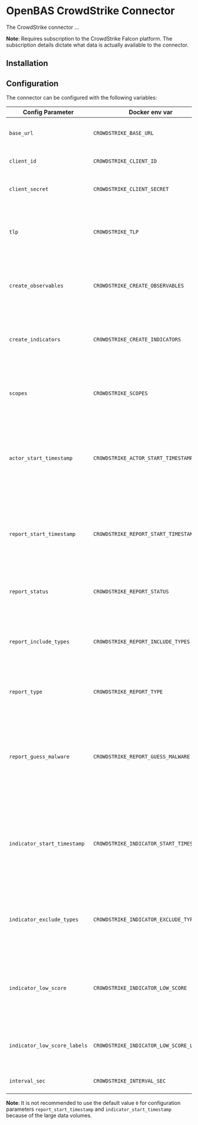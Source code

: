 # OpenBAS CrowdStrike Connector

The CrowdStrike connector ...

**Note**: Requires subscription to the CrowdStrike Falcon platform. The subscription
details dictate what data is actually available to the connector.

## Installation

## Configuration

The connector can be configured with the following variables:

| Config Parameter             | Docker env var                           | Default                                             | Description                                                                                               |
| ---------------------------- | ---------------------------------------- | --------------------------------------------------- | --------------------------------------------------------------------------------------------------------- |
| `base_url`                   | `CROWDSTRIKE_BASE_URL`                   | `https://api.crowdstrike.com`                       | The base URL for the CrowdStrike APIs.                                                                    |
| `client_id`                  | `CROWDSTRIKE_CLIENT_ID`                  | `ChangeMe`                                          | The CrowdStrike API client ID.                                                                            |
| `client_secret`              | `CROWDSTRIKE_CLIENT_SECRET`              | `ChangeMe`                                          | The CrowdStrike API client secret.                                                                        |
| `tlp`                        | `CROWDSTRIKE_TLP`                        | `Amber`                                             | The TLP marking used for the imported objects in the OpenCTI.                                             |
| `create_observables`         | `CROWDSTRIKE_CREATE_OBSERVABLES`         | `true`                                              | If true then observables will be created from the CrowdStrike indicators.                                 |
| `create_indicators`          | `CROWDSTRIKE_CREATE_INDICATORS`          | `true`                                              | If true then indicators will be created from the CrowdStrike indicators.                                  |
| `scopes`                     | `CROWDSTRIKE_SCOPES`                     | `actor,report,indicator,yara_master,snort_suricata_master`                | The scopes defines what data will be imported from the CrowdStrike.                                       |
| `actor_start_timestamp`      | `CROWDSTRIKE_ACTOR_START_TIMESTAMP`      | `0`                                                 | The Actors created after this timestamp will be imported. Timestamp in UNIX Epoch time, UTC.              |
| `report_start_timestamp`     | `CROWDSTRIKE_REPORT_START_TIMESTAMP`     | `0`                                                 | The Reports created after this timestamp will be imported. Timestamp in UNIX Epoch time, UTC.             |
| `report_status`              | `CROWDSTRIKE_REPORT_STATUS`              | `New`                                               | The status of imported reports in the OpenCTI.                                                            |
| `report_include_types`       | `CROWDSTRIKE_REPORT_INCLUDE_TYPES`       | `notice,tipper,intelligence report,periodic report` | The types of Reports included in the import. The types are defined by the CrowdStrike.                    |
| `report_type`                | `CROWDSTRIKE_REPORT_TYPE`                | `Threat Report`                                     | The type of imported reports in the OpenCTI.                                                              |
| `report_guess_malware`       | `CROWDSTRIKE_REPORT_GUESS_MALWARE`       | `false`                                             | The Report tags are used to guess (queries malwares in the OpenCTI) malwares related to the given Report. |
| `indicator_start_timestamp`  | `CROWDSTRIKE_INDICATOR_START_TIMESTAMP`  | `0`                                                 | The Indicators published after this timestamp will be imported. Timestamp in UNIX Epoch time, UTC.        |
| `indicator_exclude_types`    | `CROWDSTRIKE_INDICATOR_EXCLUDE_TYPES`    | `hash_ion,hash_md5,hash_sha1`                       | The types of Indicators excluded from the import. The types are defined by the CrowdStrike.               |
| `indicator_low_score`        | `CROWDSTRIKE_INDICATOR_LOW_SCORE`        | `40`                                                | If any of the low score labels are found on the indicator then this value is used as a score.             |
| `indicator_low_score_labels` | `CROWDSTRIKE_INDICATOR_LOW_SCORE_LABELS` | `MaliciousConfidence/Low`                           | The labels used to determine the low score indicators.                                                    |
| `interval_sec`               | `CROWDSTRIKE_INTERVAL_SEC`               | `1800`                                              | The import interval in seconds.                                                                           |

**Note**: It is not recommended to use the default value `0` for configuration parameters `report_start_timestamp` and `indicator_start_timestamp` because of the large data volumes.
